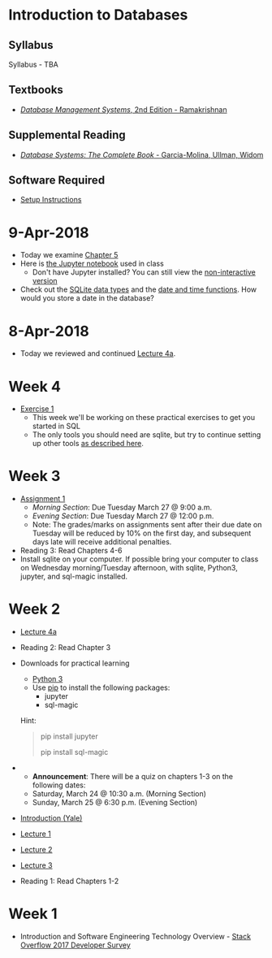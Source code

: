 # Introduction to Databases

## Syllabus
Syllabus - TBA

## Textbooks

* [*Database Management Systems*, 2nd Edition - Ramakrishnan](https://www.amazon.co.uk/Database-Management-Systems-Ramakrishnan-McGraw-Hill/dp/B00SLRD11O/ref=sr_1_1?s=books&ie=UTF8&qid=1521443191&sr=1-1&keywords=Ramakrishnan+-+Database+Management+Systems+2nd+edition)

## Supplemental Reading
* [*Database Systems: The Complete Book* - Garcia-Molina, Ullman, Widom](https://www.amazon.co.uk/Database-Systems-Complete-Hector-Garcia-Molina/dp/0131873253/ref=sr_1_1?s=books&ie=UTF8&qid=1521443367&sr=1-1&keywords=ullman+database)

## Software Required
* [Setup Instructions](exercises/setup)

# 9-Apr-2018
* Today we examine [Chapter 5](lectures/Chapter5.pdf)
* Here is [the Jupyter notebook](lectures/Chapter5.ipynb) used in class
  - Don't have Jupyter installed?  You can still view the [non-interactive version](lectures/chapter5/Chapter5)
* Check out the [SQLite data types](https://www.sqlite.org/datatype3.html) and the [date and time functions](https://www.sqlite.org/lang_datefunc.html).  How would you store a date in the database?

# 8-Apr-2018
* Today we reviewed and continued [Lecture 4a]((lectures/Chapter4a.pdf)).

# Week 4
* [Exercise 1](exercises/exercise1)
  - This week we'll be working on these practical exercises to get you started in SQL
  - The only tools you should need are sqlite, but try to continue setting up other tools [as described here](exercises/setup).

# Week 3
* [Assignment 1](assignments/assignment1)
  * *Morning Section*: Due Tuesday March 27 @ 9:00 a.m.
  * *Evening Section*: Due Tuesday March 27 @ 12:00 p.m.
  * Note: The grades/marks on assignments sent after their due date on Tuesday will be reduced by 10% on the first day, and subsequent days late will receive additional penalties.
* Reading 3: Read Chapters 4-6
* Install sqlite on your computer.  If possible bring your computer to class on Wednesday morning/Tuesday afternoon, with sqlite, Python3, jupyter, and sql-magic installed.

# Week 2
* [Lecture 4a](lectures/Chapter4a.pdf)
* Reading 2: Read Chapter 3
* Downloads for practical learning
  - [Python 3](https://www.python.org/downloads/release/python-364/)
  - Use [pip](https://packaging.python.org/tutorials/installing-packages/#use-pip-for-installing) to install the following packages:
    - jupyter
    - sql-magic

  Hint:
  >pip install jupyter
  >
  >pip install sql-magic
* * **Announcement**: There will be a quiz on chapters 1-3 on the following dates:
  - Saturday, March 24 @ 10:30 a.m. (Morning Section)
  - Sunday, March 25 @ 6:30 p.m. (Evening Section)
* [Introduction (Yale)](http://codex.cs.yale.edu/avi/db-book/db4/slide-dir/ch1.ppt)
* [Lecture 1](lectures/Chapter1.pdf)
* [Lecture 2](lectures/Chapter2.pdf)
* [Lecture 3](lectures/Chapter3.pdf)
* Reading 1: Read Chapters 1-2


# Week 1
* Introduction and Software Engineering Technology Overview - [Stack Overflow 2017 Developer Survey](https://insights.stackoverflow.com/survey/2017)
